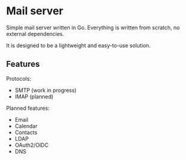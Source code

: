 # Mail server

Simple mail server written in Go. Everything is written from scratch, no external dependencies.

It is designed to be a lightweight and easy-to-use solution.

## Features

Protocols:
- SMTP (work in progress)
- IMAP (planned)

Planned features:
- Email
- Calendar
- Contacts
- LDAP
- OAuth2/OIDC
- DNS
